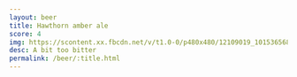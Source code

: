 ```yaml
---
layout: beer
title: Hawthorn amber ale
score: 4
img: https://scontent.xx.fbcdn.net/v/t1.0-0/p480x480/12109019_10153656873578745_8374191481709518736_n.jpg?oh=7cb3e601306851003d33d8dedaa9d607&oe=58DB946E
desc: A bit too bitter
permalink: /beer/:title.html
---
```

